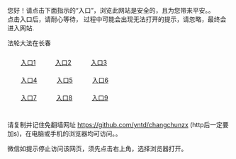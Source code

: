 您好！请点击下面指示的“入口”，浏览此网站是安全的，且为您带来平安。。 <br/>
点击入口后，请耐心等待， 过程中可能会出现无法打开的提示，请忽略，最终会进入网站. </br>

法轮大法在长春<br/>
<div style="padding:10px"><a style="margin:20px" target="_blank" href="https://d16mbbnscx7ekn.cloudfront.net/2Qpsp?nmjujr" id="ccLink1" rel="nofollow">入口1</a> <a target="_blank" style="margin:20px" href="https://d2pnxm81iaozrr.cloudfront.net/2Qpsp?kyljcas" id="ccLink2" rel="nofollow">入口2</a> <a style="margin:20px" target="_blank" href="https://d1v2rn1lepcd77.cloudfront.net/2Qpsp?jibdaiei" id="ccLink3" rel="nofollow">入口3</a></div>

<div style="padding:10px" ><a style="margin:20px" target="_blank" href="https://d16mbbnscx7ekn.cloudfront.net/2Qpsp?nmjujr" id="ccLink4" rel="nofollow">入口4</a> <a style="margin:20px" href="https://d2pnxm81iaozrr.cloudfront.net/2Qpsp?kyljcas" target="_blank" id="ccLink5" rel="nofollow">入口5</a> <a style="margin:20px" href="https://d1v2rn1lepcd77.cloudfront.net/2Qpsp?jibdaiei" target="_blank" id="ccLink6" rel="nofollow">入口6</a></div>

<div style="padding:10px"><a style="margin:20px" target="_blank" href="https://d16mbbnscx7ekn.cloudfront.net/2Qpsp?nmjujr" id="ccLink7" rel="nofollow">入口7</a> <a style="margin:20px" href="https://d2pnxm81iaozrr.cloudfront.net/2Qpsp?kyljcas" target="_blank" id="ccLink8" rel="nofollow">入口8</a> <a style="margin:20px" target="_blank" href="https://d1v2rn1lepcd77.cloudfront.net/2Qpsp?jibdaiei" id="ccLink9" rel="nofollow">入口9</a></div>

<br/>



请复制并记住免翻墙网址 https://github.com/yntd/changchunzx (http后一定要加s)，在电脑或手机的浏览器均可访问。。<br/>

微信如提示停止访问该网页，须先点击右上角，选择浏览器打开。
